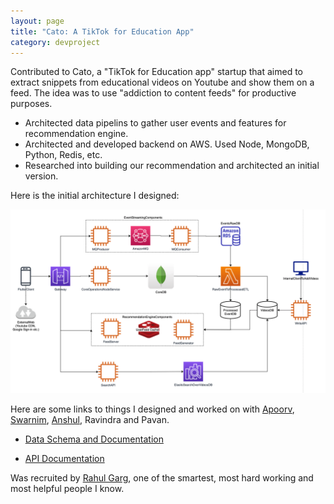 ```yaml
---
layout: page
title: "Cato: A TikTok for Education App"
category: devproject
---
```


Contributed to Cato, a "TikTok for Education app" startup that aimed to extract snippets from educational videos on Youtube and show them on a feed. The idea was to use "addiction to content feeds" for productive purposes. 


- Architected data pipelins to gather user events and features for recommendation engine.
- Architected and developed backend on AWS. Used Node, MongoDB, Python, Redis, etc. 
- Researched into building our recommendation and architected an initial version.



Here is the initial architecture I designed:

![Madhav](/assets/images/cato-arch.png)


Here are some links to things I designed and worked on with [Apoorv](https://twitter.com/ApoorvSingal), [Swarnim](https://twitter.com/SwarnimVW), [Anshul](https://twitter.com/anshulagx), Ravindra and Pavan. 

- [Data Schema and Documentation](https://navgurukul.notion.site/Events-Data-Documentation-c36a43814bf645b688732d1309affc54)


- [API Documentation](https://navgurukul.notion.site/Events-Data-Documentation-c36a43814bf645b688732d1309affc54)


Was recruited by [Rahul Garg](https://twitter.com/rgxai), one of the smartest, most hard working and most helpful people I know.